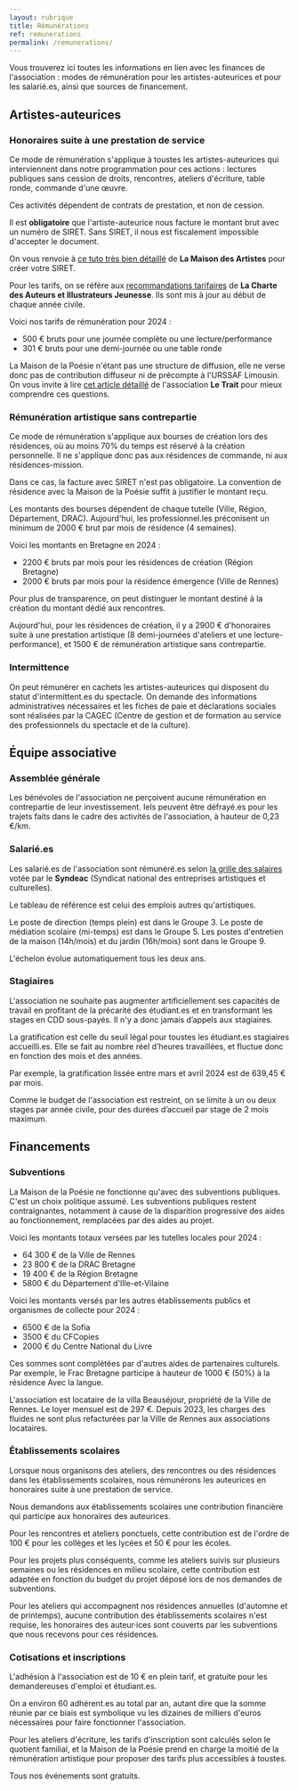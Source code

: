 ```yaml
---
layout: rubrique
title: Rémunérations
ref: remunerations
permalink: /remunerations/
---
```

Vous trouverez ici toutes les informations en lien avec les finances de l'association : modes de rémunération pour les artistes-auteurices et pour les salarié.es, ainsi que sources de financement.

## Artistes-auteurices

### Honoraires suite à une prestation de service

Ce mode de rémunération s'applique à toustes les artistes-auteurices qui interviennent dans notre programmation pour ces actions : lectures publiques sans cession de droits, rencontres, ateliers d'écriture, table ronde, commande d'une œuvre.

Ces activités dépendent de contrats de prestation, et non de cession. 

Il est **obligatoire** que l'artiste-auteurice nous facture le montant brut avec un numéro de SIRET. Sans SIRET, il nous est fiscalement impossible d'accepter le document.

On vous renvoie à [ce tuto très bien détaillé](https://www.lamaisondesartistes.fr/site/identification-fiscale-sociale/) de **La Maison des Artistes** pour créer votre SIRET.  

Pour les tarifs, on se réfère aux [recommandations tarifaires](https://www.la-charte.fr/inviter-chartiste/recommandations-tarifaires/) de **La Charte des Auteurs et Illustrateurs Jeunesse**. Ils sont mis à jour au début de chaque année civile. 

Voici nos tarifs de rémunération pour 2024 :

* 500 € bruts pour une journée complète ou une lecture/performance
* 301 € bruts pour une demi-journée ou une table ronde

La Maison de la Poésie n'étant pas une structure de diffusion, elle ne verse donc pas de contribution diffuseur ni de précompte à l'URSSAF Limousin. On vous invite à lire [cet article détaillé](https://le-trait.fr/remunerer-une-artiste-auteurice-bonnes-pratiques-hors-epo-et-hors-particuliers/#contribution) de l'association **Le Trait** pour mieux comprendre ces questions. 

### Rémunération artistique sans contrepartie

Ce mode de rémunération s'applique aux bourses de création lors des résidences, où au moins 70% du temps est réservé à la création personnelle. Il ne s'applique donc pas aux résidences de commande, ni aux résidences-mission.

Dans ce cas, la facture avec SIRET n'est pas obligatoire. La convention de résidence avec la Maison de la Poésie suffit à justifier le montant reçu.

Les montants des bourses dépendent de chaque tutelle (Ville, Région, Département, DRAC). Aujourd'hui, les professionnel.les préconisent un minimum de 2000 € brut par mois de résidence (4 semaines). 

Voici les montants en Bretagne en 2024 :

* 2200 € bruts par mois pour les résidences de création (Région Bretagne)
* 2000 € bruts par mois pour la résidence émergence (Ville de Rennes)

Pour plus de transparence, on peut distinguer le montant destiné à la création du montant dédié aux rencontres.

Aujourd'hui, pour les résidences de création, il y a 2900 € d'honoraires suite à une prestation artistique (8 demi-journées d'ateliers et une lecture-performance), et 1500 € de rémunération artistique sans contrepartie.

### Intermittence

On peut rémunérer en cachets les artistes-auteurices qui disposent du statut d'intermittent.es du spectacle. On demande des informations administratives nécessaires et les fiches de paie et déclarations sociales sont réalisées par la CAGEC (Centre de gestion et de formation au service des professionnels du spectacle et de la culture).

## Équipe associative

### Assemblée générale

Les bénévoles de l'association ne perçoivent aucune rémunération en contrepartie de leur investissement. Iels peuvent être défrayé.es pour les trajets faits dans le cadre des activités de l'association, à hauteur de 0,23 €/km.

### Salarié.es

Les salarié.es de l'association sont rémunéré.es selon [la grille des salaires](https://www.syndeac.org/wp-content/uploads/2024/05/Accord_NAO2024-2328.pdf) votée par le **Syndeac** (Syndicat national des entreprises artistiques et culturelles). 

Le tableau de référence est celui des emplois autres qu'artistiques.

Le poste de direction (temps plein) est dans le Groupe 3. Le poste de médiation scolaire (mi-temps) est dans le Groupe 5. Les postes d'entretien de la maison (14h/mois) et du jardin (16h/mois) sont dans le Groupe 9.

L'échelon évolue automatiquement tous les deux ans.

### Stagiaires

L'association ne souhaite pas augmenter artificiellement ses capacités de travail en profitant de la précarité des étudiant.es et en transformant les stages en CDD sous-payés. Il n'y a donc jamais d’appels aux stagiaires.

La gratification est celle du seuil légal pour toustes les étudiant.es stagiaires accueilli.es. Elle se fait au nombre réel d’heures travaillées, et fluctue donc en fonction des mois et des années. 

Par exemple, la gratification lissée entre mars et avril 2024 est de 639,45 € par mois.

Comme le budget de l'association est restreint, on se limite à un ou deux stages par année civile, pour des durées d’accueil par stage de 2 mois maximum.

## Financements

### Subventions

La Maison de la Poésie ne fonctionne qu'avec des subventions publiques. C'est un choix politique assumé. Les subventions publiques restent contraignantes, notamment à cause de la disparition progressive des aides au fonctionnement, remplacées par des aides au projet.

Voici les montants totaux versées par les tutelles locales pour 2024 :

* 64 300 € de la Ville de Rennes
* 23 800 € de la DRAC Bretagne
* 19 400 € de la Région Bretagne
* 5800 € du Département d'Ille-et-Vilaine

Voici les montants versés par les autres établissements publics et organismes de collecte pour 2024 :

* 6500 € de la Sofia
* 3500 € du CFCopies
* 2000 € du Centre National du Livre

Ces sommes sont complétées par d'autres aides de partenaires culturels. Par exemple, le Frac Bretagne participe à hauteur de 1000 € (50%) à la résidence Avec la langue.

L'association est locataire de la villa Beauséjour, propriété de la Ville de Rennes. Le loyer mensuel est de 297 €. Depuis 2023, les charges des fluides ne sont plus refacturées par la Ville de Rennes aux associations locataires.

### Établissements scolaires

Lorsque nous organisons des ateliers, des rencontres ou des résidences dans les établissements scolaires, nous rémunérons les auteurices en honoraires suite à une prestation de service.

Nous demandons aux établissements scolaires une contribution financière qui participe aux honoraires des auteurices. 

Pour les rencontres et ateliers ponctuels, cette contribution est de l'ordre de 100 € pour les collèges et les lycées et 50 € pour les écoles.

Pour les projets plus conséquents, comme les ateliers suivis sur plusieurs semaines ou les résidences en milieu scolaire, cette contribution est adaptée en fonction du budget du projet déposé lors de nos demandes de subventions.

Pour les ateliers qui accompagnent nos résidences annuelles (d'automne et de printemps), aucune contribution des établissements scolaires n'est requise, les honoraires des auteur·ices sont couverts par les subventions que nous recevons pour ces résidences.

### Cotisations et inscriptions

L'adhésion à l'association est de 10 € en plein tarif, et gratuite pour les demandereuses d'emploi et étudiant.es. 

On a environ 60 adhérent.es au total par an, autant dire que la somme réunie par ce biais est symbolique vu les dizaines de milliers d'euros nécessaires pour faire fonctionner l'association.

Pour les ateliers d'écriture, les tarifs d'inscription sont calculés selon le quotient familial, et la Maison de la Poésie prend en charge la moitié de la rémunération artistique pour proposer des tarifs plus accessibles à toustes. 

Tous nos événements sont gratuits.